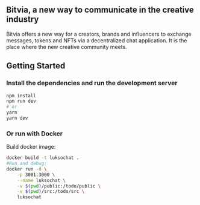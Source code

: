## Bitvia, a new way to communicate in the creative industry

Bitvia offers a new way for a creators, brands and influencers to exchange messages,
tokens and NFTs via a decentralized chat application. It is the place where the new
creative community meets.

## Getting Started

### Install the dependencies and run the development server

```bash
npm install
npm run dev
# or
yarn
yarn dev
```

### Or run with Docker

Build docker image:

```bash
docker build -t luksochat .
#Run and debug:
docker run -d \
    -p 3001:3000 \
    --name luksochat \
    -v $(pwd)/public:/todo/public \
    -v $(pwd)/src:/todo/src \
    luksochat
```